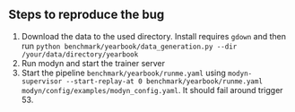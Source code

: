 ## Steps to reproduce the bug


1. Download the data to the used directory. Install requires `gdown` and then run 
```python benchmark/yearbook/data_generation.py --dir /your/data/directory/yearbook```
2. Run modyn and start the trainer server 
3. Start the pipeline `benchmark/yearbook/runme.yaml` using ```modyn-supervisor --start-replay-at 0 benchmark/yearbook/runme.yaml modyn/config/examples/modyn_config.yaml```. It should fail around trigger 53.